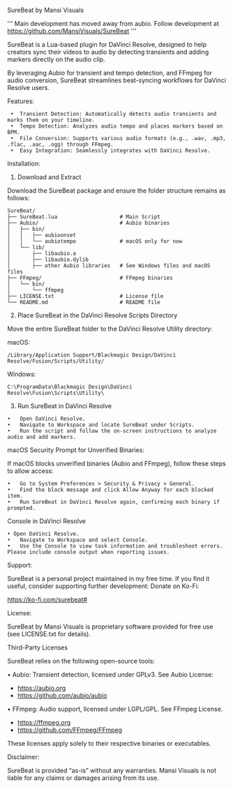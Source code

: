 SureBeat by Mansi Visuals

'''
Main development has moved away from aubio.
Follow development at https://github.com/MansiVisuals/SureBeat
'''

SureBeat is a Lua-based plugin for DaVinci Resolve, designed to help creators sync their videos to audio by detecting transients and adding markers directly on the audio clip. 

By leveraging Aubio for transient and tempo detection, and FFmpeg for audio conversion, SureBeat streamlines beat-syncing workflows for DaVinci Resolve users.

Features:
```
 •	Transient Detection: Automatically detects audio transients and marks them on your timeline.
 •	Tempo Detection: Analyzes audio tempo and places markers based on BPM.
 •	File Conversion: Supports various audio formats (e.g., .wav, .mp3, .flac, .aac, .ogg) through FFmpeg.
 •	Easy Integration: Seamlessly integrates with DaVinci Resolve.
```

Installation:

1. Download and Extract

Download the SureBeat package and ensure the folder structure remains as follows:

```
SureBeat/
├── SureBeat.lua                    # Main Script
├── Aubio/                          # Aubio binaries
│   ├── bin/
│   │   ├── aubioonset
│   │   └── aubiotempo              # macOS only for now
│   └── lib/
│       ├── libaubio.a
│       ├── libaubio.dylib
│       ├── other Aubio libraries   # See Windows files and macOS files
├── FFmpeg/                         # FFmpeg binaries
│   └── bin/
│       └── ffmpeg
├── LICENSE.txt                     # License file
└── README.md                       # README file
```

2. Place SureBeat in the DaVinci Resolve Scripts Directory

Move the entire SureBeat folder to the DaVinci Resolve Utility directory:

macOS:
```
/Library/Application Support/Blackmagic Design/DaVinci Resolve/Fusion/Scripts/Utility/
```

Windows:
```
C:\ProgramData\Blackmagic Design\DaVinci Resolve\Fusion\Scripts\Utility\
```


3. Run SureBeat in DaVinci Resolve
```
•	Open DaVinci Resolve.
•	Navigate to Workspace and locate SureBeat under Scripts.
•	Run the script and follow the on-screen instructions to analyze audio and add markers.
```

macOS Security Prompt for Unverified Binaries:

If macOS blocks unverified binaries (Aubio and FFmpeg), follow these steps to allow access:
```
•	Go to System Preferences > Security & Privacy > General.
•	Find the block message and click Allow Anyway for each blocked item.
•	Run SureBeat in DaVinci Resolve again, confirming each binary if prompted.
```

Console in DaVinci Resolve
```
• Open DaVinci Resolve.
•	Navigate to Workspace and select Console.
•	Use the Console to view task information and troubleshoot errors. Please include console output when reporting issues.
```

Support:

SureBeat is a personal project maintained in my free time. If you find it useful, consider supporting further development:
Donate on Ko-Fi:

https://ko-fi.com/surebeat#


License:

SureBeat by Mansi Visuals is proprietary software provided for free use (see LICENSE.txt for details).

Third-Party Licenses

SureBeat relies on the following open-source tools:

•	Aubio: Transient detection, licensed under GPLv3. See Aubio License:
  - https://aubio.org
  - https://github.com/aubio/aubio
  
•	FFmpeg: Audio support, licensed under LGPL/GPL. See FFmpeg License.
  - https://ffmpeg.org
  - https://github.com/FFmpeg/FFmpeg

These licenses apply solely to their respective binaries or executables.


Disclaimer:

SureBeat is provided “as-is” without any warranties. Mansi Visuals is not liable for any claims or damages arising from its use.
